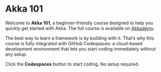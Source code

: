 # Akka 101  

Welcome to **Akka 101**, a beginner-friendly course designed to help you quickly get started with Akka. The full course is available on [Akkademy](https://akkademy.akka.io).  

The best way to learn a framework is by building with it. That’s why this course is fully integrated with GitHub Codespaces: a cloud-based development environment that lets you start coding immediately without any setup.  

Click the **Codespaces** button to start coding. No setup required.  
